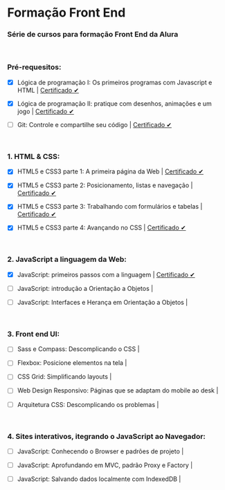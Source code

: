 # Formação Front End
### Série de cursos para formação Front End da Alura
<br>


### Pré-requesitos:
- [x] Lógica de programação I: Os primeiros programas com Javascript e HTML | [Certificado ✔](https://cursos.alura.com.br/user/itallo-sa-vieira/course/logica-programacao-javascript-html/certificate)

- [x] Lógica de programação II: pratique com desenhos, animações e um jogo | [Certificado ✔](https://cursos.alura.com.br/user/itallo-sa-vieira/course/logica-programacao-pratica-com-desenho-animacoes-em-jogo/certificate)

- [ ] Git: Controle e compartilhe seu código | [Certificado ✔]()
<br>


### 1. HTML & CSS:
- [x] HTML5 e CSS3 parte 1: A primeira página da Web  | [Certificado ✔](https://cursos.alura.com.br/user/itallo-sa-vieira/course/html5-css3-primeiros-passos/certificate)

- [x] HTML5 e CSS3 parte 2: Posicionamento, listas e navegação  | [Certificado ✔](https://cursos.alura.com.br/user/itallo-sa-vieira/course/html5-css3-posicionamento-listas-navegacao/certificate)

- [x] HTML5 e CSS3 parte 3: Trabalhando com formulários e tabelas  | [Certificado ✔](https://cursos.alura.com.br/user/itallo-sa-vieira/course/html5-css3-formularios-tabelas/certificate)

- [x] HTML5 e CSS3 parte 4: Avançando no CSS  | [Certificado ✔](https://cursos.alura.com.br/user/itallo-sa-vieira/course/html5-css3-avancando-css/certificate)
<br>


### 2. JavaScript a linguagem da Web:
- [x] JavaScript: primeiros passos com a linguagem | [Certificado ✔](https://cursos.alura.com.br/user/itallo-sa-vieira/course/javascript-introducao/certificate)

- [ ] JavaScript: introdução a Orientação a Objetos |

- [ ] JavaScript: Interfaces e Herança em Orientação a Objetos |
<br>


### 3. Front end UI:
- [ ] Sass e Compass: Descomplicando o CSS | 

- [ ] Flexbox: Posicione elementos na tela |

- [ ] CSS Grid: Simplificando layouts |

- [ ] Web Design Responsivo: Páginas que se adaptam do mobile ao desk |

- [ ] Arquitetura CSS: Descomplicando os problemas |
<br>


### 4. Sites interativos, itegrando o JavaScript ao Navegador:
- [ ] JavaScript: Conhecendo o Browser e padrões de projeto | 

- [ ] JavaScript: Aprofundando em MVC, padrão Proxy e Factory |

- [ ] JavaScript: Salvando dados localmente com IndexedDB |
